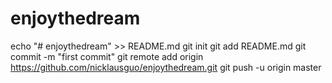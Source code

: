 # enjoythedream
echo "# enjoythedream" >> README.md
git init
git add README.md
git commit -m "first commit"
git remote add origin https://github.com/nicklausguo/enjoythedream.git
git push -u origin master
